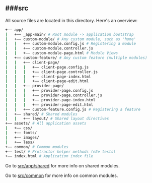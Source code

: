 ###src
--------------------------

All source files are located in this directory.
Here's an overview:

```sh
+—— app/
|   +—— _app-main/ # Root module -> application bootstrap
|   +—— custom-module/ # Any custom module, such as 'home'
|   |   +—— custom-module.config.js # Registering a module
|   |   +—— custom-module.controller.js
|   |   +—— custom-module-page.html # Module Views
|   +—— custom-feature/ # Any custom feature (multiple modules)
|   |   +—— client-page/
|   |   |   +—— client-page.config.js
|   |   |   +—— client-page.controller.js
|   |   |   +—— client-page-index.html
|   |   |   +—— client-page-edit.html
|   |   +—— provider-page/
|   |   |   +—— provider-page.config.js
|   |   |   +—— provider-page.controller.js
|   |   |   +—— provider-page-index.html
|   |   |   +—— provider-page-edit.html
|   |   +—— custom-feature.config.js # Registering a feature
|   +—— shared/ # Shared modules
|   |   +—— layout/ # Shared layout directives
+—— assets/ # All application assets
|   +—— css/
|   +—— fonts/
|   +—— images/
|   +—— less/
+—— common/ # Common modules
+—— test/ # Protractor helper methods (e2e tests)
+—— index.html # Application index file
```

Go to [src/app/shared](https://github.com/danmindru/angular-boilerplate-study/tree/master/src/app/shared) for more info on shared modules.

Go to [src/common](https://github.com/danmindru/angular-boilerplate-study/tree/master/src/common) for more info on common modules.
